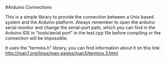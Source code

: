 #Arduino Connections

This is a simple library to provide the connection between a Unix based system and the Arduino platform.
Always remember to open the arduino serial monitor and change the serial-port path,
which you can find in the Arduino IDE in "tools/serial port" in the test.cpp file 
before compiling or the connection will be impossible.

It uses the "termios.h" library, you can find information about it on this link: 
	http://man7.org/linux/man-pages/man3/termios.3.html
